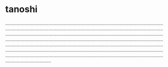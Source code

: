 # tanoshi
........................................................................................................................................................................................................................................................................................................................................................................................................................................................................................................................................................................................................................................................................................................................................................................................................................................................................................................................................